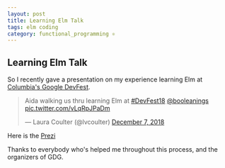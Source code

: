 ```yaml
---
layout: post
title: Learning Elm Talk
tags: elm coding
category: functional_programming ⚛︎
---
```

## Learning Elm Talk
So I recently gave a presentation on my experience learning Elm at [Columbia's Google DevFest](https://www.meetup.com/Google-Developers-Group-Columbia-GDG/events/254962408/).

<blockquote class="twitter-tweet" data-lang="en"><p lang="en" dir="ltr">Aida walking us thru learning Elm at <a href="https://twitter.com/hashtag/DevFest18?src=hash&amp;ref_src=twsrc%5Etfw">#DevFest18</a> <a href="https://twitter.com/booleanings?ref_src=twsrc%5Etfw">@booleanings</a> <a href="https://t.co/vLqRpJPaDm">pic.twitter.com/vLqRpJPaDm</a></p>&mdash; Laura Coulter (@lvcoulter) <a href="https://twitter.com/lvcoulter/status/1070858180027138050?ref_src=twsrc%5Etfw">December 7, 2018</a></blockquote>
<script async src="https://platform.twitter.com/widgets.js" charset="utf-8"></script>

Here is the [Prezi](https://prezi.com/view/LsxVpqNWqrD8J9EhwRdr/)

Thanks to everybody who's helped me throughout this process, and the organizers of GDG. 
